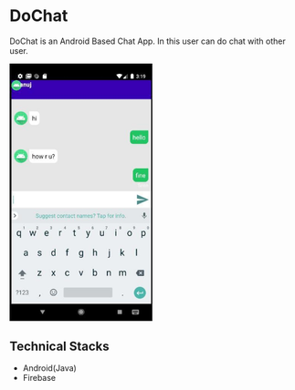 # DoChat
DoChat is an Android Based Chat App. In this user can do chat with other user.

<img src ="https://raw.githubusercontent.com/myselfanuj/DoChat/master/dochat.jpg" width  =250>

## Technical Stacks

* Android(Java)
* Firebase
